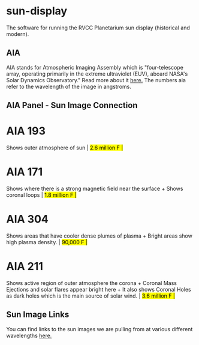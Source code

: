 # sun-display
The software for running the RVCC Planetarium sun display (historical and modern).

## AIA
AIA stands for Atmospheric Imaging Assembly which is "four-telescope array, operating primarily in the extreme ultraviolet (EUV), aboard NASA's Solar Dynamics Observatory." Read more about it [here.](https://aia.cfa.harvard.edu/) The numbers aia refer to the wavelength of the image in angstroms.

## AIA Panel - Sun Image Connection

# AIA 193 
Shows outer atmosphere of sun | <mark>2.6 million F |

# AIA 171 
Shows where there is a strong magnetic field near the surface + Shows coronal loops | <mark>1.8 million F |

# AIA 304 
Shows areas that have cooler dense plumes of plasma + Bright areas show high plasma density. | <mark>90,000 F |

# AIA 211 
Shows active region of outer atmosphere the corona + Coronal Mass Ejections and solar flares appear bright here + It also shows Coronal Holes as dark holes which is the main source of solar wind. | <mark>3.6 million F |

## Sun Image Links
You can find links to the sun images we are pulling from at various different wavelengths [here.](https://sdo.gsfc.nasa.gov/data/)
